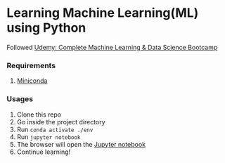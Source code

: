 # Learning Machine Learning(ML) using Python
Followed [Udemy: Complete Machine Learning & Data Science Bootcamp](https://www.udemy.com/course/complete-machine-learning-and-data-science-zero-to-mastery/)

### Requirements
1. [Miniconda](https://docs.conda.io/en/latest/miniconda.html)

### Usages
1. Clone this repo
2. Go inside the project directory
3. Run `conda activate ./env`
4. Run `jupyter notebook`
5. The browser will open the [Jupyter notebook](https://jupyter.org)
6. Continue learning!
